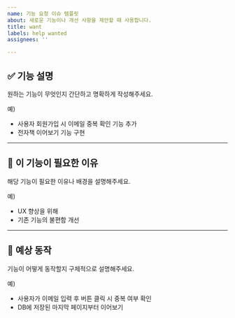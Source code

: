 ```yaml
---
name: 기능 요청 이슈 템플릿
about: 새로운 기능이나 개선 사항을 제안할 때 사용합니다.
title: want
labels: help wanted
assignees: ''

---
```


## ✅ 기능 설명
원하는 기능이 무엇인지 간단하고 명확하게 작성해주세요.

예)
- 사용자 회원가입 시 이메일 중복 확인 기능 추가
- 전자책 이어보기 기능 구현

---

## 🤔 이 기능이 필요한 이유
해당 기능이 필요한 이유나 배경을 설명해주세요.

예)
- UX 향상을 위해
- 기존 기능의 불편함 개선

---

## 📝 예상 동작
기능이 어떻게 동작할지 구체적으로 설명해주세요.

예)
- 사용자가 이메일 입력 후 버튼 클릭 시 중복 여부 확인
- DB에 저장된 마지막 페이지부터 이어보기
